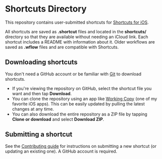 # Shortcuts Directory

This repository contains user-submitted shortcuts for [Shortcuts for iOS](https://itunes.apple.com/us/app/id915249334?at=10l64N).

All shortcuts are saved as **.shortcut** files and located in the **shortcuts/** directory so that they are available without needing an iCloud link. Each shortcut includes a README with information about it. Older workflows are saved as **.wflow** files and are compatible with Shortcuts.

## Downloading shortcuts

You don't need a GitHub account or be familiar with [Git](https://en.wikipedia.org/wiki/Git) to download shortcuts.

- If you're viewing the repository on GitHub, select the shortcut file you want and then tap **Download**.
- You can clone the repository using an app like [Working Copy](https://itunes.apple.com/us/app/working-copy-powerful-git-client/id896694807?mt=8&uo=4&at=10l64N) (one of my favorite iOS apps). This can be easily updated by pulling the latest changes at any time.
- You can also download the entire repository as a ZIP file by tapping **Clone or download** and select **Download ZIP**.

## Submitting a shortcut

See the [Contributing guide](CONTRIBUTING.md) for instructions on submitting a new shortcut (or updating an existing one). A GitHub account is required.